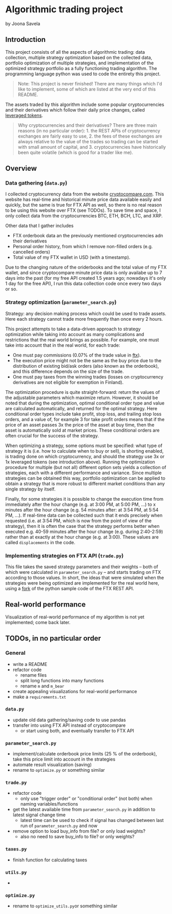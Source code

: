 # Algorithmic trading project
by Joona Savela

## Introduction

This project consists of all the aspects of algorithmic trading: data collection, multiple strategy optimization based on the collected data, portfolio optimization of multiple strategies, and implementation of the optimized strategy portfolio as a fully functioning trading algorithm. The programming language python was used to code the entirety this project.

> Note: This project is never finished! There are many things which I'd like to implement, some of which are listed at the very end of this README.

The assets traded by this algorithm include some popular cryptocurrencies and their derivatives which follow their daily price changes, called [leveraged tokens](https://ftx.com/markets/lt).

> Why cryptocurrencies and their derivatives? There are three main reasons (in no particular order): 1. the REST APIs of cryptocurrency exchanges are fairly easy to use, 2. the fees of these exchanges are always relative to the value of the trades so trading can be started with small amount of capital, and 3. cryptocurrencies have historically been quite volatile (which is good for a trader like me).


## Overview

### Data gathering (`data.py`)

I collected cryptocurrency data from the website [cryptocompare.com](https://www.cryptocompare.com/). This website has real-time and historical minute price data available easily and quickly, but the same is true for FTX API as well, so there is no real reason to be using this website over FTX (see TODOs). To save time and space, I only collect data from the cryptocurrencies BTC, ETH, BCH, LTC, and XRP.

Other data that I gather includes

- FTX orderbook data an the previously mentioned cryptocurrencies adn their derivatives
- Personal order history, from which I remove non-filled orders (e.g. cancelled orders)
- Total value of my FTX wallet in USD (with a timestamp).

Due to the changing nature of the oriderbooks and the total value of my FTX wallet, and since cryptocompare minute price data is only availabe up to 7 days into the past (for my free API created 1.5 years ago; nowadays it's only 1 day for the free API), I run this data collection code once every two days or so.

### Strategy optimization (`parameter_search.py`)

Strategy: any decision making process which could be used to trade assets. Here each strategy cannot trade more frequently than once every 2 hours.

This project attempts to take a data-driven approach to strategy optimization while taking into account as many complications and restrictions that the real world brings as possible. For example, one must take into account that in the real world, for each trade:

- One must pay commissions (0.07% of the trade value in [ftx](ftx.com)).
- The execution price might not be the same as the buy price due to the distribution of existing bid/ask orders (also known as the orderbook), and this difference depends on the size of the trade.
- One must pay taxes from the winning trades (losses on cryptocurrency derivatives are not eligible for exemption in Finland).

The optimization procedure is quite straight-forward: return the values of the adjustable parameters which maximize return. However, it should be noted that during the optimization, optimal conditional order type and value are calculated automatically, and returned for the optimal strategy. Here conditional order types include take profit, stop loss, and trailing stop loss orders, and a value of, for example 3 for take profit orders means that if the price of an asset passes 3x the price of the asset at buy time, then the asset is automatically sold at market prices. These conditional orders are often crucial for the success of the strategy.

When optimizing a strategy, some options must be specified: what type of strategy it is (i.e. how to calculate when to buy or sell), is shorting enabled, is trading done on which cryptocurrency, and should the strategy use 3x or 1x leveraged tokens (see introduction above). Running the optimization procedure for multiple (but not all) different option sets yields a collection of strategies, each with a different performance and variance. Since multiple strategies can be obtained this way, portfolio optimization can be applied to obtain a strategy that is more robust to different market conditions than any single strategy by itself.

Finally, for some strategies it is possible to change the execution time from immediately after the hour change (e.g. at 3:00 PM, at 5:00 PM, ...) to x minutes after the hour change (e.g. 54 minutes after: at 3:54 PM, at 5:54 PM, ...). If real-time data can be collected such that it ends precisely when requested (i.e. at 3:54 PM, which is now from the point of view of the strategy), then it is often the case that the strategy performs better when executed e.g. 40-59 minutes after the hour change (e.g. during 2:40-2:59) rather than at exactly at the hour change (e.g. at 3:00). These values are called `displacements` in the code.


### Implementing strategies on FTX API (`trade.py`)

This file takes the saved strategy parameters and their weights – both of which were calculated in `parameter_search.py` – and starts trading on FTX according to those values. In short, the ideas that were simulated when the strategies were being optimized are implemented for the real world here, using a [fork](https://github.com/JoonaSavela/ftx) of the python sample code of the FTX REST API.




## Real-world performance

Visualization of real-world performance of my algorithm is not yet implemented; come back later.




## TODOs, in no particular order

### General

- write a README
- refactor code
    - rename files
    - split long functions into many functions
    - rename `m` and `m_bear`
- create appealing visualizations for real-world performance
- make a `requirements.txt`

### `data.py`

- update old data gathering/saving code to use pandas
- transfer into using FTX API instead of cryptocompare
    - or start using both, and eventually transfer to FTX API


### `parameter_search.py`

- implement/calculate orderbook price limits (25 % of the orderbook), take this price limit into account in the strategies
- automate result visualization (saving)
- rename to `optimize.py` or something similar


### `trade.py`

- refactor code
    - only use "trigger order" or "conditional order" (not both) when naming variables/functions
- get the latest available time from `parameter_search.py` in addition to latest signal change time
    - latest time can be used to check if signal has changed between last run of `parameter_search.py` and now
- remove option to load buy_info from file? or only load weights?
    - also no need to save buy_info to file? or only weights?


### `taxes.py`

- finish function for calculating taxes

### `utils.py`

-

### `optimize.py`

- rename to `optimize_utils.py`or something similar



